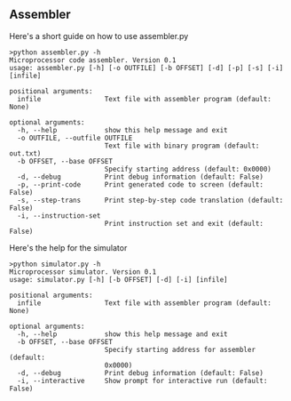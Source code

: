 ## Assembler

Here's a short guide on how to use assembler.py


    >python assembler.py -h
    Microprocessor code assembler. Version 0.1
    usage: assembler.py [-h] [-o OUTFILE] [-b OFFSET] [-d] [-p] [-s] [-i] [infile]

    positional arguments:
      infile                Text file with assembler program (default: None)

    optional arguments:
      -h, --help            show this help message and exit
      -o OUTFILE, --outfile OUTFILE
                            Text file with binary program (default: out.txt)
      -b OFFSET, --base OFFSET
                            Specify starting address (default: 0x0000)
      -d, --debug           Print debug information (default: False)
      -p, --print-code      Print generated code to screen (default: False)
      -s, --step-trans      Print step-by-step code translation (default: False)
      -i, --instruction-set
                            Print instruction set and exit (default: False)

Here's the help for the simulator

    >python simulator.py -h
    Microprocessor simulator. Version 0.1
    usage: simulator.py [-h] [-b OFFSET] [-d] [-i] [infile]

    positional arguments:
      infile                Text file with assembler program (default: None)

    optional arguments:
      -h, --help            show this help message and exit
      -b OFFSET, --base OFFSET
                            Specify starting address for assembler (default:
                            0x0000)
      -d, --debug           Print debug information (default: False)
      -i, --interactive     Show prompt for interactive run (default: False)
